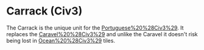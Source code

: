 # Carrack (Civ3)

The Carrack is the unique unit for the [Portuguese%20%28Civ3%29](Portuguese). It replaces the [Caravel%20%28Civ3%29](Caravel) and unlike the Caravel it doesn't risk being lost in [Ocean%20%28Civ3%29](Ocean) tiles.